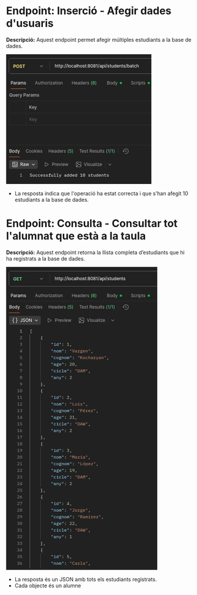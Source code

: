 # Endpoint: Inserció - Afegir dades d'usuaris

**Descripció:** Aquest endpoint permet afegir múltiples estudiants a la base de dades.

![alt text](images/post_img.png)

- La resposta indica que l'operació ha estat correcta i que s'han afegit 10 estudiants a la base de dades.

# Endpoint: Consulta - Consultar tot l'alumnat que està a la taula

**Descripció:** Aquest endpoint retorna la llista completa d’estudiants que hi ha registrats a la base de dades.

![alt text](images/get_img.png)

- La resposta és un JSON amb tots els estudiants registrats.
- Cada objecte és un alumne